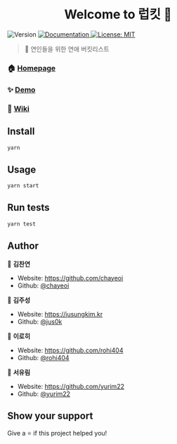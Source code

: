 <h1 align="center">Welcome to 럽킷 👋</h1>
<p>
  <img alt="Version" src="https://img.shields.io/badge/version-0.1.0-blue.svg?cacheSeconds=2592000" />
  <a href="https://www.notion.so/chayeoi/68860c50e31f46249a1774e97eec1ba5" target="_blank">
    <img alt="Documentation" src="https://img.shields.io/badge/documentation-yes-brightgreen.svg" />
  </a>
  <a href="#" target="_blank">
    <img alt="License: MIT" src="https://img.shields.io/badge/License-MIT-yellow.svg" />
  </a>
</p>

> 🥰 연인들을 위한 연애 버킷리스트

### 🏠 [Homepage](https://luvket.netlify.com/)

### ✨ [Demo](https://luvket.netlify.com/)

### 📄 [Wiki](https://www.notion.so/chayeoi/68860c50e31f46249a1774e97eec1ba5)

## Install

```sh
yarn
```

## Usage

```sh
yarn start
```

## Run tests

```sh
yarn test
```

## Author

👤 **김찬연**

- Website: https://github.com/chayeoi
- Github: [@chayeoi](https://github.com/chayeoi)

👤 **김주성**

- Website: https://jusungkim.kr
- Github: [@jus0k](https://github.com/jus0k)

👤 **이로히**

- Website: https://github.com/rohi404
- Github: [@rohi404](https://github.com/rohi404)

👤 **서유림**

- Website: https://github.com/yurim22
- Github: [@yurim22](https://github.com/yurim22)

## Show your support

Give a ⭐️ if this project helped you!

